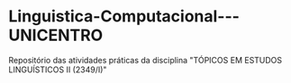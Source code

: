 # Linguistica-Computacional---UNICENTRO
Repositório das atividades práticas da disciplina "TÓPICOS EM ESTUDOS LINGUÍSTICOS II (2349/I)" 
